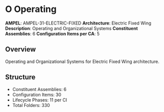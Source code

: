 # O Operating

**AMPEL**: AMPEL-31-ELECTRIC-FIXED
**Architecture**: Electric Fixed Wing
**Description**: Operating and Organizational Systems
**Constituent Assemblies**: 6
**Configuration Items per CA**: 5

## Overview
Operating and Organizational Systems for Electric Fixed Wing architecture.

## Structure
- Constituent Assemblies: 6
- Configuration Items: 30
- Lifecycle Phases: 11 per CI
- Total Folders: 330
